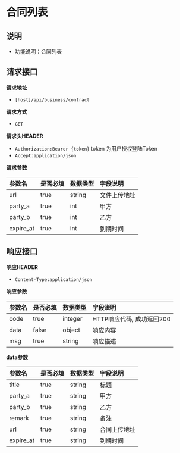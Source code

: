 # 合同列表



## 说明 <a id="&#x8BF4;&#x660E;"></a>

* 功能说明：合同列表

## 请求接口 <a id="&#x8BF7;&#x6C42;&#x63A5;&#x53E3;"></a>

**请求地址**

* `[host]/api/business/contract`

**请求方式**

* `GET`

**请求头HEADER**

* `Authorization:Bearer {token}` token 为用户授权登陆Token
* `Accept:application/json`

**请求参数**

| 参数名 | 是否必填 | 数据类型 | 字段说明 |
| :--- | :--- | :--- | :--- |
| url | true | string | 文件上传地址 |
| party\_a | true | int | 甲方 |
| party\_b | true | int | 乙方 |
| expire\_at | true | int | 到期时间 |

## 响应接口 <a id="&#x54CD;&#x5E94;&#x63A5;&#x53E3;"></a>

**响应HEADER**

* `Content-Type:application/json`

**响应参数**

| 参数名 | 是否必填 | 数据类型 | 字段说明 |
| :--- | :--- | :--- | :--- |
| code | true | integer | HTTP响应代码, 成功返回200 |
| data | false | object | 响应内容 |
| msg | true | string | 响应描述 |



**data参数**

| 参数名 | 是否必填 | 数据类型 | 字段说明 |
| :--- | :--- | :--- | :--- |
| title | true | string | 标题 |
| party\_a | true | string | 甲方 |
| party\_b | true | string | 乙方 |
| remark | true | string | 备注 |
| url | true | string | 合同上传地址 |
| expire\_at | true | string | 到期时间 |


